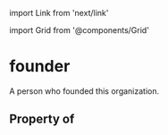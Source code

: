 import Link from 'next/link'
  
import Grid from '@components/Grid'

# founder

A person who founded this organization.

## Property of



